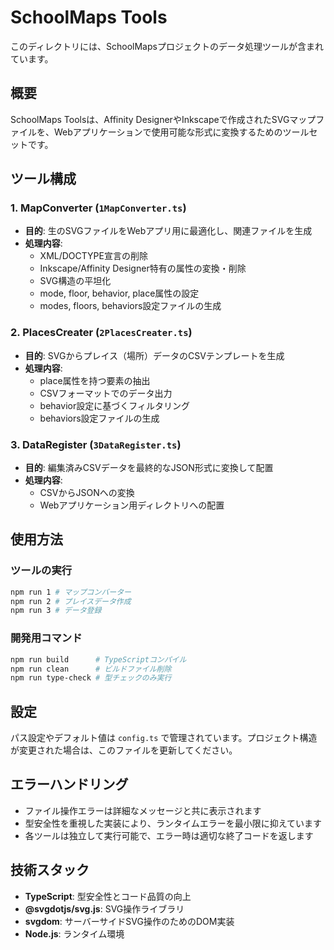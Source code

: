 # SchoolMaps Tools

このディレクトリには、SchoolMapsプロジェクトのデータ処理ツールが含まれています。

## 概要

SchoolMaps Toolsは、Affinity DesignerやInkscapeで作成されたSVGマップファイルを、Webアプリケーションで使用可能な形式に変換するためのツールセットです。

## ツール構成

### 1. MapConverter (`1MapConverter.ts`)

- **目的**: 生のSVGファイルをWebアプリ用に最適化し、関連ファイルを生成
- **処理内容**:
  - XML/DOCTYPE宣言の削除
  - Inkscape/Affinity Designer特有の属性の変換・削除
  - SVG構造の平坦化
  - mode, floor, behavior, place属性の設定
  - modes, floors, behaviors設定ファイルの生成

### 2. PlacesCreater (`2PlacesCreater.ts`)

- **目的**: SVGからプレイス（場所）データのCSVテンプレートを生成
- **処理内容**:
  - place属性を持つ要素の抽出
  - CSVフォーマットでのデータ出力
  - behavior設定に基づくフィルタリング
  - behaviors設定ファイルの生成

### 3. DataRegister (`3DataRegister.ts`)

- **目的**: 編集済みCSVデータを最終的なJSON形式に変換して配置
- **処理内容**:
  - CSVからJSONへの変換
  - Webアプリケーション用ディレクトリへの配置

## 使用方法

### ツールの実行

```bash
npm run 1 # マップコンバーター
npm run 2 # プレイスデータ作成
npm run 3 # データ登録
```

### 開発用コマンド

```bash
npm run build      # TypeScriptコンパイル
npm run clean      # ビルドファイル削除
npm run type-check # 型チェックのみ実行
```

## 設定

パス設定やデフォルト値は `config.ts` で管理されています。プロジェクト構造が変更された場合は、このファイルを更新してください。

## エラーハンドリング

- ファイル操作エラーは詳細なメッセージと共に表示されます
- 型安全性を重視した実装により、ランタイムエラーを最小限に抑えています
- 各ツールは独立して実行可能で、エラー時は適切な終了コードを返します

## 技術スタック

- **TypeScript**: 型安全性とコード品質の向上
- **@svgdotjs/svg.js**: SVG操作ライブラリ
- **svgdom**: サーバーサイドSVG操作のためのDOM実装
- **Node.js**: ランタイム環境
